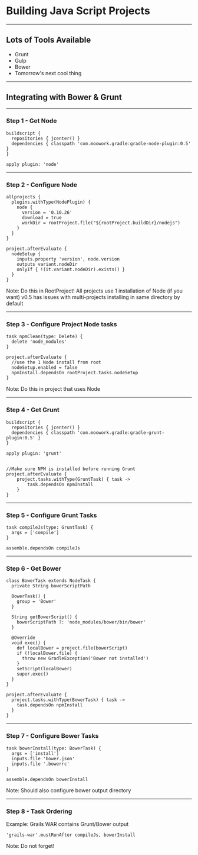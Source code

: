 # Building Java Script Projects

----
## Lots of Tools Available

+ Grunt
+ Gulp
+ Bower
+ Tomorrow's next cool thing

----
## Integrating with Bower & Grunt

----
### Step 1 - Get Node

```
buildscript {
  repositories { jcenter() }
  dependencies { classpath 'com.moowork.gradle:gradle-node-plugin:0.5' }
}

apply plugin: 'node'
```

----
### Step 2 - Configure Node

```
allprojects {
  plugins.withType(NodePlugin) {
    node {
      version = '0.10.26'
      download = true
      workDir = rootProject.file("${rootProject.buildDir}/nodejs")
    }
  }
}

project.afterEvaluate {
  nodeSetup {
    inputs.property 'version', node.version
    outputs variant.nodeDir
    onlyIf { !(it.variant.nodeDir).exists() }
  }
}
```

Note:
Do this in RootProject!
All projects use 1 installation of Node (if you want)
v0.5 has issues with multi-projects installing in same directory by default

----
### Step 3 - Configure Project Node tasks

```
task npmClean(type: Delete) {
  delete 'node_modules'
}

project.afterEvaluate {
  //use the 1 Node install from root
  nodeSetup.enabled = false
  npmInstall.dependsOn rootProject.tasks.nodeSetup
}
```
Note: Do this in project that uses Node

----
### Step 4 - Get Grunt

```
buildscript {
  repositories { jcenter() }
  dependencies { classpath 'com.moowork.gradle:gradle-grunt-plugin:0.5' }
}

apply plugin: 'grunt'


//Make sure NPM is installed before running Grunt
project.afterEvaluate {
    project.tasks.withType(GruntTask) { task ->
        task.dependsOn npmInstall
    }
}
```

----
### Step 5 - Configure Grunt Tasks

```
task compileJs(type: GruntTask) {
  args = ['compile']
}

assemble.dependsOn compileJs
```

----
### Step 6 - Get Bower

```
class BowerTask extends NodeTask {
  private String bowerScriptPath

  BowerTask() {
    group = 'Bower'
  }

  String getBowerScript() {
    bowerScriptPath ?: 'node_modules/bower/bin/bower'
  }

  @Override
  void exec() {
    def localBower = project.file(bowerScript)
    if (!localBower.file) {
      throw new GradleException('Bower not installed')
    }
    setScript(localBower)
    super.exec()
  }
}

project.afterEvaluate {
  project.tasks.withType(BowerTask) { task ->
    task.dependsOn npmInstall
  }
}
```

----
### Step 7 - Configure Bower Tasks

```
task bowerInstall(type: BowerTask) {
  args = ['install']
  inputs.file 'bower.json'
  inputs.file '.bowerrc'
}

assemble.dependsOn bowerInstall
```

Note: Should also configure bower output directory

----
### Step 8 - Task Ordering

Example: Grails WAR contains Grunt/Bower output

```
'grails-war'.mustRunAfter compileJs, bowerInstall
```

Note: Do not forget!
